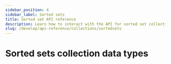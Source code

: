 ```yaml
---
sidebar_position: 4
sidebar_label: Sorted sets
title: Sorted set API reference
description: Learn how to interact with the API for sorted set collection data types in Momento Serverless Cache.
slug: /develop/api-reference/collections/sortedsets
---
```


# Sorted sets collection data types